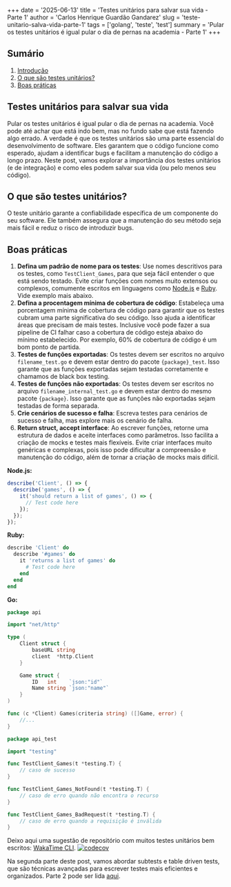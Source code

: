 +++
date = '2025-06-13'
title = 'Testes unitários para salvar sua vida - Parte 1'
author = 'Carlos Henrique Guardão Gandarez'
slug = 'teste-unitario-salva-vida-parte-1'
tags = ['golang', 'teste', 'test']
summary = 'Pular os testes unitários é igual pular o dia de pernas na academia - Parte 1'
+++

## Sumário

1. [Introdução](#testes-unitários-para-salvar-sua-vida)
2. [O que são testes unitários?](#o-que-são-testes-unitários)
3. [Boas práticas](#boas-práticas)

## Testes unitários para salvar sua vida

Pular os testes unitários é igual pular o dia de pernas na academia. Você pode até achar que está indo bem, mas no fundo sabe que está fazendo algo errado.
A verdade é que os testes unitários são uma parte essencial do desenvolvimento de software. Eles garantem que o código funcione como esperado, ajudam a identificar bugs e facilitam a manutenção do código a longo prazo.
Neste post, vamos explorar a importância dos testes unitários (e de integração) e como eles podem salvar sua vida (ou pelo menos seu código).

## O que são testes unitários?

O teste unitário garante a confiabilidade específica de um componente do seu software. Ele também assegura que a manutenção do seu método seja mais fácil e reduz o risco de introduzir bugs.

## Boas práticas

1. **Defina um padrão de nome para os testes**: Use nomes descritivos para os testes, como `TestClient_Games`, para que seja fácil entender o que está sendo testado. Evite criar funções com nomes muito extensos ou complexos, comumente escritos em linguagens como [Node.js](#nodejs) e [Ruby](#ruby). Vide exemplo mais abaixo.
2. **Defina a procentagem mínima de cobertura de código**: Estabeleça uma porcentagem mínima de cobertura de código para garantir que os testes cubram uma parte significativa do seu código. Isso ajuda a identificar áreas que precisam de mais testes. Inclusive você pode fazer a sua pipeline de CI falhar caso a cobertura de código esteja abaixo do mínimo estabelecido. Por exemplo, 60% de cobertura de código é um bom ponto de partida.
3. **Testes de funções exportadas**: Os testes devem ser escritos no arquivo `filename_test.go` e devem estar dentro do pacote `{package}_test`. Isso garante que as funções exportadas sejam testadas corretamente e chamamos de black box testing.
4. **Testes de funções não exportadas**: Os testes devem ser escritos no arquivo `filename_internal_test.go` e devem estar dentro do mesmo pacote `{package}`. Isso garante que as funções não exportadas sejam testadas de forma separada.
5. **Crie cenários de sucesso e falha**: Escreva testes para cenários de sucesso e falha, mas explore mais os cenário de falha.
6. **Return struct, accept interface**: Ao escrever funções, retorne uma estrutura de dados e aceite interfaces como parâmetros. Isso facilita a criação de mocks e testes mais flexíveis. Evite criar interfaces muito genéricas e complexas, pois isso pode dificultar a compreensão e manutenção do código, além de tornar a criação de mocks mais difícil.

<a name="nodejs"></a>**Node.js:**

```javascript
describe('Client', () => {
  describe('games', () => {
    it('should return a list of games', () => {
      // Test code here
    });
  });
});
```

<a name="ruby"></a>**Ruby:**

```ruby
describe 'Client' do
  describe '#games' do
    it 'returns a list of games' do
      # Test code here
    end
  end
end
```

**Go:**

```go
package api

import "net/http"

type (
    Client struct {
        baseURL string
        client  *http.Client
    }

    Game struct {
        ID   int    `json:"id"`
        Name string `json:"name"`
    }
)

func (c *Client) Games(criteria string) ([]Game, error) {
    //...
}
```

```go
package api_test

import "testing"

func TestClient_Games(t *testing.T) {
    // caso de sucesso
}

func TestClient_Games_NotFound(t *testing.T) {
    // caso de erro quando não encontra o recurso
}

func TestClient_Games_BadRequest(t *testing.T) {
    // caso de erro quando a requisição é inválida
}
```

Deixo aqui uma sugestão de repositório com muitos testes unitários bem escritos: [WakaTime CLI](https://github.com/wakatime/wakatime-cli).
[![codecov](https://codecov.io/gh/wakatime/wakatime-cli/branch/release/graph/badge.svg?token=9X1Q2Y3Z4W)](https://codecov.io/gh/wakatime/wakatime-cli)

Na segunda parte deste post, vamos abordar subtests e table driven tests, que são técnicas avançadas para escrever testes mais eficientes e organizados. Parte 2 pode ser lida [aqui](/posts/teste-unitario-salva-vida-parte-2).
